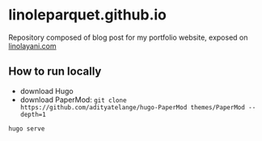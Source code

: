 # linoleparquet.github.io

Repository composed of blog post for my portfolio website, exposed on [linolayani.com](linolayani.com)

## How to run locally

- download Hugo
- download PaperMod: `git clone https://github.com/adityatelange/hugo-PaperMod themes/PaperMod --depth=1`

```bash
hugo serve
```
